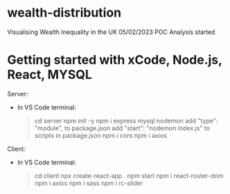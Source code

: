# wealth-distribution
Visualising Wealth Inequality in the UK
05/02/2023 POC Analysis started

# Getting started with xCode, Node.js, React, MYSQL
Server:
- In VS Code terminal:
    > cd server
    > npm init -y 
    > npm i express mysql nodemon
    > add "type": "module", to package.json
    > add "start": "nodemon index.js" to scripts in package.json
    > npm i cors
    > npm i axios

Client:
- In VS Code terminal:
    > cd client
    > npx create-react-app .
    > npm start
    > npm i react-router-dom
    > npm i axios
    > npm i sass
    > npm i rc-slider
